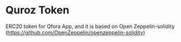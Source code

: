 # Quroz Token
ERC20 token for Qfora App, and it is based on Open Zeppelin-solidity (https://github.com/OpenZeppelin/openzeppelin-solidity)
